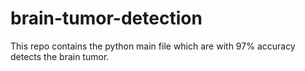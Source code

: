 # brain-tumor-detection
This repo contains the python main file which are with 97% accuracy detects the brain tumor.
